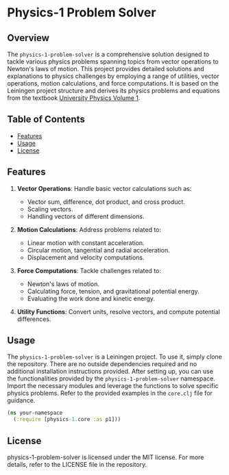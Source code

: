 # Physics-1 Problem Solver

## Overview

The `physics-1-problem-solver` is a comprehensive solution designed to tackle various physics problems spanning topics from vector operations to Newton's laws of motion. This project provides detailed solutions and explanations to physics challenges by employing a range of utilities, vector operations, motion calculations, and force computations. It is based on the Leiningen project structure and derives its physics problems and equations from the textbook [University Physics Volume 1](https://openstax.org/details/books/university-physics-volume-1).

## Table of Contents

- [Features](#features)
- [Usage](#usage)
- [License](#license)

## Features

1. **Vector Operations**: Handle basic vector calculations such as:
   - Vector sum, difference, dot product, and cross product.
   - Scaling vectors.
   - Handling vectors of different dimensions.

2. **Motion Calculations**: Address problems related to:
   - Linear motion with constant acceleration.
   - Circular motion, tangential and radial acceleration.
   - Displacement and velocity computations.

3. **Force Computations**: Tackle challenges related to:
   - Newton's laws of motion.
   - Calculating force, tension, and gravitational potential energy.
   - Evaluating the work done and kinetic energy.

4. **Utility Functions**: Convert units, resolve vectors, and compute potential differences.

## Usage

The `physics-1-problem-solver` is a Leiningen project. To use it, simply clone the repository. There are no outside dependencies required and no additional installation instructions provided. After setting up, you can use the functionalities provided by the `physics-1-problem-solver` namespace. Import the necessary modules and leverage the functions to solve specific physics problems. Refer to the provided examples in the `core.clj` file for guidance.

```clojure
(ns your-namespace
  (:require [physics-1.core :as p1]))
```


## License
physics-1-problem-solver is licensed under the MIT license. For more details, refer to the LICENSE file in the repository.
